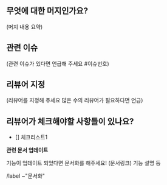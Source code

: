 ## 무엇에 대한 머지인가요?

(머지 내용 요약)

## 관련 이슈
(관련 이슈가 있다면 언급해 주세요 #이슈번호)

## 리뷰어 지정
(리뷰어를 지정해 주세요 많은 수의 리뷰어가 필요하다면 언급)

## 리뷰어가 체크해야할 사항들이 있나요?

- [] 체크리스트1


**관련 문서 업데이트**

기능이 업데이트 되었다면 문서화를 해주세요! (문서링크) 기능 설명 등

/label ~"문서화"
